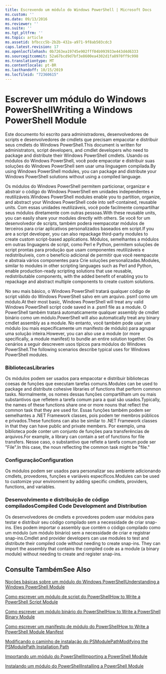 ```yaml
---
title: Escrevendo um módulo do Windows PowerShell | Microsoft Docs
ms.custom: ''
ms.date: 09/13/2016
ms.reviewer: ''
ms.suite: ''
ms.tgt_pltfrm: ''
ms.topic: article
ms.assetid: bfbccc5b-2b2b-432a-a971-9f8ab503cdc3
caps.latest.revision: 17
ms.openlocfilehash: 0b7263ea19745e902fff04b993933e443d4d6333
ms.sourcegitcommit: 52a67bcd9d7bf3e8600ea4302d1fa8970ff9c998
ms.translationtype: MT
ms.contentlocale: pt-BR
ms.lasthandoff: 10/15/2019
ms.locfileid: "72360615"
---
```

# <a name="writing-a-windows-powershell-module"></a><span data-ttu-id="5b0da-102">Escrever um módulo do Windows PowerShell</span><span class="sxs-lookup"><span data-stu-id="5b0da-102">Writing a Windows PowerShell Module</span></span>

<span data-ttu-id="5b0da-103">Este documento foi escrito para administradores, desenvolvedores de scripts e desenvolvedores de cmdlets que precisam empacotar e distribuir seus cmdlets do Windows PowerShell.</span><span class="sxs-lookup"><span data-stu-id="5b0da-103">This document is written for administrators, script developers, and cmdlet developers who need to package and distribute their Windows PowerShell cmdlets.</span></span> <span data-ttu-id="5b0da-104">Usando os módulos do Windows PowerShell, você pode empacotar e distribuir suas soluções do Windows PowerShell sem usar uma linguagem compilada.</span><span class="sxs-lookup"><span data-stu-id="5b0da-104">By using Windows PowerShell modules, you can package and distribute your Windows PowerShell solutions without using a compiled language.</span></span>

<span data-ttu-id="5b0da-105">Os módulos do Windows PowerShell permitem particionar, organizar e abstrair o código do Windows PowerShell em unidades independentes e reutilizáveis.</span><span class="sxs-lookup"><span data-stu-id="5b0da-105">Windows PowerShell modules enable you to partition, organize, and abstract your Windows PowerShell code into self-contained, reusable units.</span></span> <span data-ttu-id="5b0da-106">Com essas unidades reutilizáveis, você pode facilmente compartilhar seus módulos diretamente com outras pessoas.</span><span class="sxs-lookup"><span data-stu-id="5b0da-106">With these reusable units, you can easily share your modules directly with others.</span></span> <span data-ttu-id="5b0da-107">Se você for um desenvolvedor de scripts, também poderá reempacotar módulos de terceiros para criar aplicativos personalizados baseados em script.</span><span class="sxs-lookup"><span data-stu-id="5b0da-107">If you are a script developer, you can also repackage third-party modules to create custom script-based applications.</span></span> <span data-ttu-id="5b0da-108">Módulos, semelhantes a módulos em outras linguagens de script, como Perl e Python, permitem soluções de script prontas para produção que usam componentes reutilizáveis e redistribuíveis, com o benefício adicional de permitir que você reempacote e abstraia vários componentes para Crie soluções personalizadas.</span><span class="sxs-lookup"><span data-stu-id="5b0da-108">Modules, similar to modules in other scripting languages such as Perl and Python, enable production-ready scripting solutions that use reusable, redistributable components, with the added benefit of enabling you to repackage and abstract multiple components to create custom solutions.</span></span>

<span data-ttu-id="5b0da-109">No seu mais básico, o Windows PowerShell tratará qualquer código de script válido do Windows PowerShell salvo em um arquivo. psm1 como um módulo.</span><span class="sxs-lookup"><span data-stu-id="5b0da-109">At their most basic, Windows PowerShell will treat any valid Windows PowerShell script code saved in a .psm1 file as a module.</span></span> <span data-ttu-id="5b0da-110">O PowerShell também tratará automaticamente qualquer assembly de cmdlet binário como um módulo.</span><span class="sxs-lookup"><span data-stu-id="5b0da-110">PowerShell will also automatically treat any binary cmdlet assembly as a module.</span></span> <span data-ttu-id="5b0da-111">No entanto, você também pode usar um módulo (ou mais especificamente um manifesto de módulo) para agrupar uma solução inteira.</span><span class="sxs-lookup"><span data-stu-id="5b0da-111">However, you can also use a module (or more specifically, a module manifest) to bundle an entire solution together.</span></span> <span data-ttu-id="5b0da-112">Os cenários a seguir descrevem usos típicos para módulos do Windows PowerShell.</span><span class="sxs-lookup"><span data-stu-id="5b0da-112">The following scenarios describe typical uses for Windows PowerShell modules.</span></span>

### <a name="libraries"></a><span data-ttu-id="5b0da-113">Bibliotecas</span><span class="sxs-lookup"><span data-stu-id="5b0da-113">Libraries</span></span>

<span data-ttu-id="5b0da-114">Os módulos podem ser usados para empacotar e distribuir bibliotecas coesas de funções que executam tarefas comuns.</span><span class="sxs-lookup"><span data-stu-id="5b0da-114">Modules can be used to package and distribute cohesive libraries of functions that perform common tasks.</span></span> <span data-ttu-id="5b0da-115">Normalmente, os nomes dessas funções compartilham um ou mais substantivos que refletem a tarefa comum para a qual são usados.</span><span class="sxs-lookup"><span data-stu-id="5b0da-115">Typically, the names of these functions share one or more nouns that reflect the common task that they are used for.</span></span> <span data-ttu-id="5b0da-116">Essas funções também podem ser semelhantes a .NET Framework classes, pois podem ter membros públicos e privados.</span><span class="sxs-lookup"><span data-stu-id="5b0da-116">These functions can also be similar to .NET Framework classes in that they can have public and private members.</span></span> <span data-ttu-id="5b0da-117">Por exemplo, uma biblioteca pode conter um conjunto de funções para transferências de arquivos.</span><span class="sxs-lookup"><span data-stu-id="5b0da-117">For example, a library can contain a set of functions for file transfers.</span></span> <span data-ttu-id="5b0da-118">Nesse caso, o substantivo que reflete a tarefa comum pode ser "File".</span><span class="sxs-lookup"><span data-stu-id="5b0da-118">In this case, the noun reflecting the common task might be "file."</span></span>

### <a name="configuration"></a><span data-ttu-id="5b0da-119">Configuração</span><span class="sxs-lookup"><span data-stu-id="5b0da-119">Configuration</span></span>

<span data-ttu-id="5b0da-120">Os módulos podem ser usados para personalizar seu ambiente adicionando cmdlets, provedores, funções e variáveis específicos.</span><span class="sxs-lookup"><span data-stu-id="5b0da-120">Modules can be used to customize your environment by adding specific cmdlets, providers, functions, and variables.</span></span>

### <a name="compiled-code-development-and-distribution"></a><span data-ttu-id="5b0da-121">Desenvolvimento e distribuição de código compilados</span><span class="sxs-lookup"><span data-stu-id="5b0da-121">Compiled Code Development and Distribution</span></span>

<span data-ttu-id="5b0da-122">Os desenvolvedores de cmdlets e provedores podem usar módulos para testar e distribuir seu código compilado sem a necessidade de criar snap-ins. Eles podem importar o assembly que contém o código compilado como um módulo (um módulo binário) sem a necessidade de criar e registrar snap-ins.</span><span class="sxs-lookup"><span data-stu-id="5b0da-122">Cmdlet and provider developers can use modules to test and distribute their compiled code without needing to create snap-ins. They can import the assembly that contains the compiled code as a module (a binary module) without needing to create and register snap-ins.</span></span>

## <a name="see-also"></a><span data-ttu-id="5b0da-123">Consulte Também</span><span class="sxs-lookup"><span data-stu-id="5b0da-123">See Also</span></span>

[<span data-ttu-id="5b0da-124">Noções básicas sobre um módulo do Windows PowerShell</span><span class="sxs-lookup"><span data-stu-id="5b0da-124">Understanding a Windows PowerShell Module</span></span>](./understanding-a-windows-powershell-module.md)

[<span data-ttu-id="5b0da-125">Como escrever um módulo de script do PowerShell</span><span class="sxs-lookup"><span data-stu-id="5b0da-125">How to Write a PowerShell Script Module</span></span>](./how-to-write-a-powershell-script-module.md)

[<span data-ttu-id="5b0da-126">Como escrever um módulo binário do PowerShell</span><span class="sxs-lookup"><span data-stu-id="5b0da-126">How to Write a PowerShell Binary Module</span></span>](./how-to-write-a-powershell-binary-module.md)

[<span data-ttu-id="5b0da-127">Como escrever um manifesto de módulo do PowerShell</span><span class="sxs-lookup"><span data-stu-id="5b0da-127">How to Write a PowerShell Module Manifest</span></span>](how-to-write-a-powershell-module-manifest.md)

[<span data-ttu-id="5b0da-128">Modificando o caminho de instalação do PSModulePath</span><span class="sxs-lookup"><span data-stu-id="5b0da-128">Modifying the PSModulePath Installation Path</span></span>](./modifying-the-psmodulepath-installation-path.md)

[<span data-ttu-id="5b0da-129">Importando um módulo do PowerShell</span><span class="sxs-lookup"><span data-stu-id="5b0da-129">Importing a PowerShell Module</span></span>](./importing-a-powershell-module.md)

[<span data-ttu-id="5b0da-130">Instalando um módulo do PowerShell</span><span class="sxs-lookup"><span data-stu-id="5b0da-130">Installing a PowerShell Module</span></span>](./installing-a-powershell-module.md)
